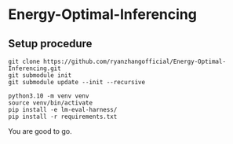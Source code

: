 # Energy-Optimal-Inferencing


## Setup procedure
```
git clone https://github.com/ryanzhangofficial/Energy-Optimal-Inferencing.git
git submodule init 
git submodule update --init --recursive

python3.10 -m venv venv 
source venv/bin/activate
pip install -e lm-eval-harness/
pip install -r requirements.txt
```

You are good to go.
